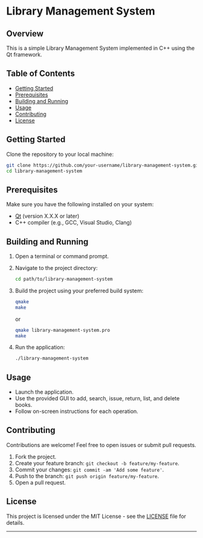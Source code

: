 
# Library Management System

## Overview

This is a simple Library Management System implemented in C++ using the Qt framework.

## Table of Contents

- [Getting Started](#getting-started)
- [Prerequisites](#prerequisites)
- [Building and Running](#building-and-running)
- [Usage](#usage)
- [Contributing](#contributing)
- [License](#license)

## Getting Started

Clone the repository to your local machine:

```bash
git clone https://github.com/your-username/library-management-system.git
cd library-management-system
```

## Prerequisites

Make sure you have the following installed on your system:

- [Qt](https://www.qt.io/download) (version X.X.X or later)
- C++ compiler (e.g., GCC, Visual Studio, Clang)

## Building and Running

1. Open a terminal or command prompt.

2. Navigate to the project directory:

    ```bash
    cd path/to/library-management-system
    ```

3. Build the project using your preferred build system:

    ```bash
    qmake
    make
    ```

    or

    ```bash
    qmake library-management-system.pro
    make
    ```

4. Run the application:

    ```bash
    ./library-management-system
    ```

## Usage

- Launch the application.
- Use the provided GUI to add, search, issue, return, list, and delete books.
- Follow on-screen instructions for each operation.

## Contributing

Contributions are welcome! Feel free to open issues or submit pull requests.

1. Fork the project.
2. Create your feature branch: `git checkout -b feature/my-feature`.
3. Commit your changes: `git commit -am 'Add some feature'`.
4. Push to the branch: `git push origin feature/my-feature`.
5. Open a pull request.

## License

This project is licensed under the MIT License - see the [LICENSE](LICENSE) file for details.

---
